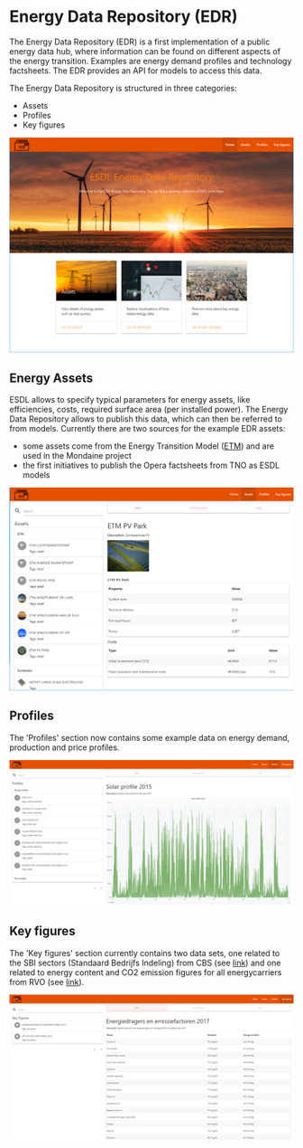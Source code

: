 # Energy Data Repository (EDR)

The Energy Data Repository (EDR) is a first implementation of a public energy data hub, where information can be found on different aspects of the energy transition. Examples are energy demand profiles and technology factsheets. The EDR provides an API for models to access this data.

The Energy Data Repository is structured in three categories:
- Assets
- Profiles
- Key figures

![](pictures/energy-data-repository-main.png)

## Energy Assets

ESDL allows to specify typical parameters for energy assets, like efficiencies, costs, required surface area (per installed power). The Energy Data Repository allows to publish this data, which can then be referred to from models. Currently there are two sources for the example EDR assets:
- some assets come from the Energy Transition Model ([ETM](https://energytransitionmodel.com/)) and are used in the Mondaine project
- the first initiatives to publish the Opera factsheets from TNO as ESDL models

![](pictures/energy-data-repository-assets.png)

## Profiles

The 'Profiles' section now contains some example data on energy demand, production and price profiles.

![](pictures/energy-data-repository-profiles.png)

## Key figures

The 'Key figures' section currently contains two data sets, one related to the SBI sectors (Standaard Bedrijfs Indeling) from CBS (see [link](https://www.cbs.nl/nl-nl/onze-diensten/methoden/classificaties/activiteiten/sbi-2008-standaard-bedrijfsindeling-2008/de-structuur-van-de-sbi-2008-versie-2018)) and one related to energy content and CO2 emission figures for all energycarriers from RVO (see [link](https://www.rvo.nl/sites/default/files/2017/05/Nederlandse%20lijst%20van%20energiedragers%20en%20standaard%20CO2%20emissiefactoren%202017.pdf)).

![](pictures/energy-data-repository-carriers.png)